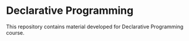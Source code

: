 # Declarative Programming

This repository contains material developed for Declarative Programming course.

